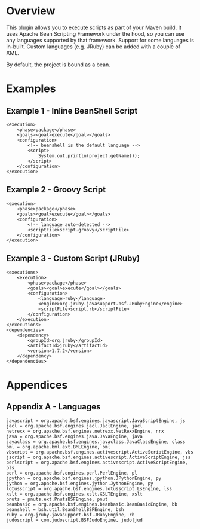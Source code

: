 Overview
===
This plugin allows you to execute scripts as part of your Maven build. It uses Apache Bean Scripting Framework under the hood, so you can use any languages supported by that framework. Support for some languages is in-built. Custom languages (e.g. JRuby) can be added with a couple of XML.

By default, the project is bound as a bean.

Examples
===
Example 1 - Inline BeanShell Script
---
    <execution>
        <phase>package</phase>
        <goals><goal>execute</goal></goals>
        <configuration>
            <!-- beanshell is the default language -->
            <script>
                System.out.println(project.getName());
            </script>
        </configuration>
    </execution>

Example 2 - Groovy Script
---
    <execution>
        <phase>package</phase>
        <goals><goal>execute</goal></goals>
        <configuration>
            <!-- language auto-detected -->
            <scriptFile>script.groovy</scriptFile>
        </configuration>
    </execution>
Example 3 - Custom Script (JRuby)
---
    <executions>
        <execution>
            <phase>package</phase>
            <goals><goal>execute</goal></goals>
            <configuration>
                <language>ruby</language>
                <engine>org.jruby.javasupport.bsf.JRubyEngine</engine>
                <scriptFile>script.rb</scriptFile>
            </configuration>
        </execution>
    </executions>
    <dependencies>
        <dependency>
            <groupId>org.jruby</groupId>
            <artifactId>jruby</artifactId>
            <version>1.7.2</version>
        </dependency>
    </dependencies>

Appendices
===
Appendix A - Languages
---
    javascript = org.apache.bsf.engines.javascript.JavaScriptEngine, js
    jacl = org.apache.bsf.engines.jacl.JaclEngine, jacl
    netrexx = org.apache.bsf.engines.netrexx.NetRexxEngine, nrx
    java = org.apache.bsf.engines.java.JavaEngine, java
    javaclass = org.apache.bsf.engines.javaclass.JavaClassEngine, class
    bml = org.apache.bml.ext.BMLEngine, bml
    vbscript = org.apache.bsf.engines.activescript.ActiveScriptEngine, vbs
    jscript = org.apache.bsf.engines.activescript.ActiveScriptEngine, jss
    perlscript = org.apache.bsf.engines.activescript.ActiveScriptEngine, pls
    perl = org.apache.bsf.engines.perl.PerlEngine, pl
    jpython = org.apache.bsf.engines.jpython.JPythonEngine, py
    jython = org.apache.bsf.engines.jython.JythonEngine, py
    lotusscript = org.apache.bsf.engines.lotusscript.LsEngine, lss
    xslt = org.apache.bsf.engines.xslt.XSLTEngine, xslt
    pnuts = pnuts.ext.PnutsBSFEngine, pnut
    beanbasic = org.apache.bsf.engines.beanbasic.BeanBasicEngine, bb
    beanshell = bsh.util.BeanShellBSFEngine, bsh
    ruby = org.jruby.javasupport.bsf.JRubyEngine, rb
    judoscript = com.judoscript.BSFJudoEngine, judo|jud